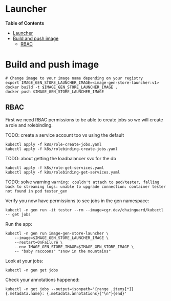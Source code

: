 # Launcher

**Table of Contents**
- [Launcher](#launcher)
- [Build and push image](#build-and-push-image)
  - [RBAC](#rbac)


# Build and push image
```console
# Change image to your image name depending on your registry
export IMAGE_GEN_STORE_LAUNCHER_IMAGE=<image-gen-store-launcher:v1>
docker build -t $IMAGE_GEN_STORE_LAUNCHER_IMAGE .
docker push $IMAGE_GEN_STORE_LAUNCHER_IMAGE
```

## RBAC
First we need RBAC permissions to be able to create jobs so we will create a role and rolebinding.

TODO: create a service account too vs using the default

```console
kubectl apply -f k8s/role-create-jobs.yaml
kubectl apply -f k8s/rolebinding-create-jobs.yaml
```

TODO: about getting the loadbalancer svc for the db
```
kubectl apply -f k8s/role-get-services.yaml
kubectl apply -f k8s/rolebinding-get-services.yaml
```

TODO: solve warning `warning: couldn't attach to pod/tester, falling back to streaming logs: unable to upgrade connection: container tester not found in pod tester_gen`

Verify you now have permissions to see jobs in the gen namespace:
```console
kubectl -n gen run -it tester --rm --image=cgr.dev/chainguard/kubectl -- get jobs
```

Run the app:
```console
kubectl -n gen run image-gen-store-launcher \
    --image=$IMAGE_GEN_STORE_LAUNCHER_IMAGE \
    --restart=OnFailure \
    --env IMAGE_GEN_STORE_IMAGE=$IMAGE_GEN_STORE_IMAGE \
    -- "baby raccoons" "snow in the mountains"
```

Look at your jobs:
```console
kubectl -n gen get jobs
```

Check your annotations happened:
```console
kubectl -n get jobs --output=jsonpath='{range .items[*]}{.metadata.name}: {.metadata.annotations}{"\n"}{end}'
```